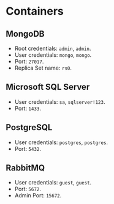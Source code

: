# Containers

## MongoDB
- Root credentials: `admin`, `admin`.
- User credentials: `mongo`, `mongo`.
- Port: `27017`.
- Replica Set name: `rs0`.

## Microsoft SQL Server
- User credentials: `sa`, `sqlserver!123`.
- Port: `1433`.

## PostgreSQL
- User credentials: `postgres`, `postgres`.
- Port: `5432`.

## RabbitMQ
- User credentials: `guest`, `guest`.
- Port: `5672`.
- Admin Port: `15672`.